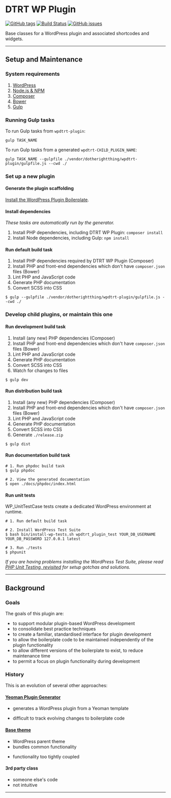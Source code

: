 # DTRT WP Plugin

[![GitHub tags](https://img.shields.io/github/tag/dotherightthing/wpdtrt-plugin.svg)](https://github.com/dotherightthing/wpdtrt-plugin/tags) [![Build Status](https://travis-ci.org/dotherightthing/wpdtrt-plugin.svg?branch=wpplugin)](https://travis-ci.org/dotherightthing/wpdtrt-plugin) [![GitHub issues](https://img.shields.io/github/issues/dotherightthing/wpdtrt-plugin.svg)](https://github.com/dotherightthing/wpdtrt-plugin/issues)

Base classes for a WordPress plugin and associated shortcodes and widgets.

---

## Setup and Maintenance

### System requirements

1. [WordPress](https://wordpress.org/)
2. [Node.js & NPM](https://nodejs.org/en/)
3. [Composer](https://getcomposer.org/)
4. [Bower](https://bower.io/)
5. [Gulp](https://gulpjs.com/)

### Running Gulp tasks

To run Gulp tasks from `wpdtrt-plugin`:

```
gulp TASK_NAME
```

To run Gulp tasks from a generated `wpdtrt-CHILD_PLUGIN_NAME`:

```
gulp TASK_NAME --gulpfile ./vendor/dotherightthing/wpdtrt-plugin/gulpfile.js --cwd ./
```

### Set up a new plugin

#### Generate the plugin scaffolding

[Install the WordPress Plugin Boilerplate](https://github.com/dotherightthing/generator-wp-plugin-boilerplate#installation).

#### Install dependencies

*These tasks are automatically run by the generator.*

1. Install PHP dependencies, including DTRT WP Plugin: `composer install`
2. Install Node dependencies, including Gulp: `npm install`

#### Run default build task

1. Install PHP dependencies required by DTRT WP Plugin (Composer)
2. Install PHP and front-end dependencies which don't have `composer.json` files (Bower)
3. Lint PHP and JavaScript code
4. Generate PHP documentation
5. Convert SCSS into CSS

```
$ gulp --gulpfile ./vendor/dotherightthing/wpdtrt-plugin/gulpfile.js --cwd ./
```

### Develop child plugins, or maintain this one

#### Run development build task

1. Install (any new) PHP dependencies (Composer)
2. Install PHP and front-end dependencies which don't have `composer.json` files (Bower)
3. Lint PHP and JavaScript code
4. Generate PHP documentation
5. Convert SCSS into CSS
6. Watch for changes to files

```
$ gulp dev
```

#### Run distribution build task

1. Install (any new) PHP dependencies (Composer)
2. Install PHP and front-end dependencies which don't have `composer.json` files (Bower)
3. Lint PHP and JavaScript code
4. Generate PHP documentation
5. Convert SCSS into CSS
6. Generate `./release.zip`

```
$ gulp dist
```

#### Run documentation build task

```
# 1. Run phpdoc build task
$ gulp phpdoc

# 2. View the generated documentation
$ open ./docs/phpdoc/index.html
```

#### Run unit tests

WP_UnitTestCase tests create a dedicated WordPress environment at runtime.

```
# 1. Run default build task

# 2. Install WordPress Test Suite
$ bash bin/install-wp-tests.sh wpdtrt_plugin_test YOUR_DB_USERNAME YOUR_DB_PASSWORD 127.0.0.1 latest

# 3. Run ./tests
$ phpunit
```

*If you are having problems installing the WordPress Test Suite, please read [PHP Unit Testing, revisited](http://kb.dotherightthing.dan/php/wordpress/php-unit-testing-revisited/) for setup gotchas and solutions.*

---

## Background

### Goals

The goals of this plugin are:

* to support modular plugin-based WordPress development
* to consolidate best practice techniques
* to create a familiar, standardised interface for plugin development
* to allow the boilerplate code to be maintained independently of the plugin functionality
* to allow different versions of the boilerplate to exist, to reduce maintenance time
* to permit a focus on plugin functionality during development

### History

This is an evolution of several other approaches:

#### [Yeoman Plugin Generator](https://github.com/dotherightthing/generator-wp-plugin-boilerplate)

+ generates a WordPress plugin from a Yeoman template
- difficult to track evolving changes to boilerplate code

#### [Base theme](https://github.com/dotherightthing/wpdtrt)

+ WordPress parent theme
+ bundles common functionality
- functionality too tightly coupled

#### 3rd party class

- someone else's code
- not intuitive

---